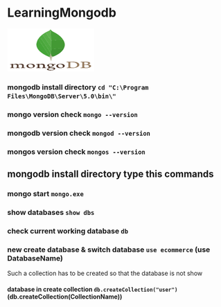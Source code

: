 # LearningMongodb

<code><img src="https://github.com/devicons/devicon/blob/master/icons/mongodb/mongodb-original-wordmark.svg" title="mongodb" alt="mongodb" width="200" height="100"/></code>

### mongodb install directory `cd "C:\Program Files\MongoDB\Server\5.0\bin\" `

### mongo version check `mongo --version`

### mongodb version check `mongod --version`

### mongos version check `mongos --version`

<h2>mongodb install directory type this commands</h2>

### mongo start `mongo.exe`

### show databases `show dbs`

### check current working database `db`

### new create database & switch database `use ecommerce` (use DatabaseName)

Such a collection has to be created so that the database is not show

#### database in create collection `db.createCollection("user")` (db.createCollection(CollectionName))
